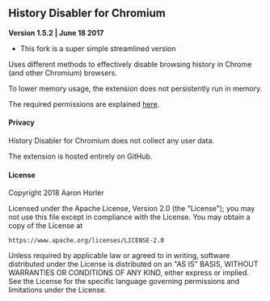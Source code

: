 ## History Disabler for Chromium
**Version 1.5.2 | June 18 2017**

* This fork is a super simple streamlined version

Uses different methods to effectively disable browsing history in Chrome (and other Chromium) browsers.

To lower memory usage, the extension does not persistently run in memory.

The required permissions are explained [here](https://github.com/sealj553/History-Disabler-for-Chromium/blob/master/DOCUMENTATION.md#permissions).

#### Privacy

History Disabler for Chromium does not collect any user data. 

The extension is hosted entirely on GitHub.

#### License

Copyright 2018 Aaron Horler

Licensed under the Apache License, Version 2.0 (the "License");
you may not use this file except in compliance with the License.
You may obtain a copy of the License at

    https://www.apache.org/licenses/LICENSE-2.0

Unless required by applicable law or agreed to in writing, software
distributed under the License is distributed on an "AS IS" BASIS,
WITHOUT WARRANTIES OR CONDITIONS OF ANY KIND, either express or implied.
See the License for the specific language governing permissions and
limitations under the License.
